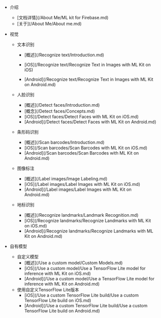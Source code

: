 * 介绍
  - [文档详情](/About Me/ML kit for Firebase.md)
  - [关于](/About Me/About me.md)
* 视觉

  * 文本识别

    - [概述](/Recognize text/Introduction.md)

    - [iOS](/Recognize text/Recognize Text in Images with ML Kit on iOS)
    - [Android](/Recognize text/Recognize Text in Images with ML Kit on Android.md)

  * 人脸识别

    - [概述](/Detect faces/Introduction.md)
    - [概念](/Detect faces/Concepts.md)
    - [iOS](/Detect faces/Detect Faces with ML Kit on iOS.md)
    - [Android](/Detect faces/Detect Faces with ML Kit on Android.md)

  * 条形码识别

    - [概述](/Scan barcodes/Introduction.md)
    - [iOS](/Scan barcodes/Scan Barcodes with ML Kit on iOS.md)
    - [Android](/Scan barcodes/Scan Barcodes with ML Kit on Android.md)

  * 图像标注

    - [概述](/Label images/Image Labeling.md)
    - [iOS](/Label images/Label Images with ML Kit on iOS.md)
    - [Android](/Label images/Label Images with ML Kit on Android.md)

  * 地标识别

    - [概述](/Recognize landmarks/Landmark Recognition.md)
    - [iOS](/Recognize landmarks/Recognize Landmarks with ML Kit on iOS.md)
    - [Android](/Recognize landmarks/Recognize Landmarks with ML Kit on Android.md)
* 自有模型

  - 自定义模型
    - [概述](/Use a custom model/Custom Models.md)
    - [iOS](/Use a custom model/Use a TensorFlow Lite model for inference with ML Kit on iOS.md)
    - [Android](/Use a custom model/Use a TensorFlow Lite model for inference with ML Kit on Android.md)
  - 使用自定义TensorFlow Lite版本
    - [iOS](/Use a custom TensorFlow Lite build/Use a custom TensorFlow Lite build on iOS.md)
    - [Android](/Use a custom TensorFlow Lite build/Use a custom TensorFlow Lite build on Android.md)

